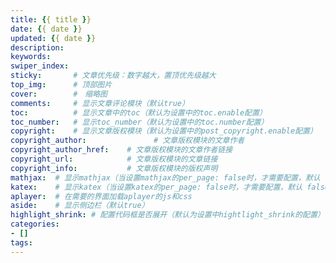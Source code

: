 ```yaml
---
title: {{ title }}
date: {{ date }}
updated: {{ date }}
description:
keywords:
swiper_index:
sticky:       # 文章优先级：数字越大，置顶优先级越大
top_img:      # 顶部图片
cover:        #　缩略图
comments:     # 显示文章评论模块（默认true）
toc:          # 显示文章中的toc（默认为设置中的toc.enable配置）
toc_number:   # 显示toc_number（默认为设置中的toc.number配置）
copyright:    # 显示文章版权模块（默认为设置中的post_copyright.enable配置）
copyright_author:			    # 文章版权模块的文章作者
copyright_author_href:    # 文章版权模块的文章作者链接
copyright_url:            # 文章版权模块的文章链接
copyright_info:           # 文章版权模块的版权声明
mathjax:  # 显示mathjax（当设置mathjax的per_page: false时，才需要配置，默认 false）
katex:    # 显示katex（当设置katex的per_page: false时，才需要配置，默认 false）
aplayer:  # 在需要的界面加载aplayer的js和css
aside:    # 显示侧边栏（默认true）
highlight_shrink: # 配置代码框是否展开（默认为设置中hightlight_shrink的配置）
categories:
- []
tags:
---
```

